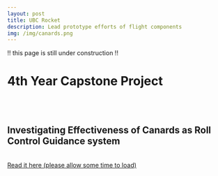 ```yaml
---
layout: post
title: UBC Rocket 
description: Lead prototype efforts of flight components
img: /img/canards.png
---
```

!! this page is still under construction !!
<h1> 4th Year Capstone Project </h1>
<br/><br/>
<h2> Investigating Effectiveness of Canards as Roll Control Guidance system </h2>

<br/>
<a href="../459_canards_report.pdf">Read it here (please allow some time to load)</a>

